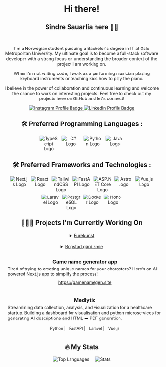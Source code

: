 <link rel="stylesheet" href="https://cdn.jsdelivr.net/gh/devicons/devicon@latest/devicon.min.css">
<div align="center">

<h1> Hi there!</h1>

<h2>Sindre Sauarlia here  👋🏼 </h2>

<br>

<p style="max-width: 700px;">
I'm a Norwegian student pursuing a Bachelor's degree in IT at Oslo Metropolitan University. My ultimate goal is to become a full-stack software developer with a strong focus on understanding the broader context of the project I am working on. 
</p>

<p style="max-width: 700px;">
When I'm not writing code, I work as a performing musician playing keyboard instruments or teaching kids how to play the piano.
</p>

<p style="max-width: 700px;">
I believe in the power of collaboration and continuous learning and welcome the chance to work on interesting projects. Feel free to check out my projects here on GitHub and let's connect!
</p>

<div id="badges">
  <a href="https://www.instagram.com/sindresauarlia/">
    <img src="https://img.shields.io/badge/Instagram-E4405F?style=for-the-badge&logo=instagram&logoColor=white" alt="Instagram Profile Badge"/>
  </a>
  <a href="https://www.linkedin.com/in/sindre-sauarlia/">
    <img src="https://img.shields.io/badge/LinkedIn-blue?style=for-the-badge&logo=linkedin&logoColor=white" alt="LinkedIn Profile Badge"/>
  </a>
</div>

<h2> 🛠 Preferred Programming Languages : </h2>
<div style="display: flex; flex: 1 1 auto; justify-content: center; gap: 12px;">
<img style="width: 60px;" src="https://cdn.jsdelivr.net/gh/devicons/devicon/icons/typescript/typescript-original.svg" alt="TypeScript Logo"/>
<img style="width: 60px;" src="https://cdn.jsdelivr.net/gh/devicons/devicon/icons/csharp/csharp-original.svg" alt="C# Logo"/>
<img style="width: 60px;" src="https://cdn.jsdelivr.net/gh/devicons/devicon/icons/python/python-original.svg" alt="Python Logo"/>
<img style="width: 60px;" src="https://cdn.jsdelivr.net/gh/devicons/devicon/icons/java/java-original.svg" alt="Java Logo"/>
</div>

<h2> 🛠 Preferred Frameworks and Technologies : </h2>
<div style="display: flex; flex-wrap: wrap; flex: 1 1 auto; justify-content: center; gap: 8px;">
<img style="width: 60px;" src="https://cdn.jsdelivr.net/gh/devicons/devicon/icons/nextjs/nextjs-original.svg" alt="Next.js Logo"/>
<img style="width: 60px;" src="https://cdn.jsdelivr.net/gh/devicons/devicon/icons/react/react-original.svg" alt="React Logo"/>
<img style="width: 60px;" src="https://cdn.jsdelivr.net/gh/devicons/devicon@latest/icons/tailwindcss/tailwindcss-original.svg" alt="TailwindCSS Logo"/>
<img style="width: 60px;" src="https://cdn.jsdelivr.net/gh/devicons/devicon/icons/fastapi/fastapi-original.svg" alt="FastAPI Logo"/>
<img style="width: 60px;" src="https://cdn.jsdelivr.net/gh/devicons/devicon/icons/dotnetcore/dotnetcore-original.svg" alt="ASP.NET Core Logo"/>
<img style="width: 60px;" src="https://cdn.jsdelivr.net/gh/devicons/devicon/icons/astro/astro-original.svg" alt="Astro Logo"/>
<img style="width: 60px;" src="https://cdn.jsdelivr.net/gh/devicons/devicon/icons/vuejs/vuejs-original.svg" alt="Vue.js Logo"/>
<img style="width: 60px;" src="https://cdn.jsdelivr.net/gh/devicons/devicon/icons/laravel/laravel-original.svg" alt="Laravel Logo"/>
<img style="width: 60px;" src="https://cdn.jsdelivr.net/gh/devicons/devicon/icons/postgresql/postgresql-original.svg" alt="PostgreSQL Logo"/>
<img style="width: 60px;" src="https://cdn.jsdelivr.net/gh/devicons/devicon/icons/docker/docker-original.svg" alt="Docker Logo"/>
<img style="width: 60px;" src="https://cdn.brandfetch.io/idDV3aJdBD/w/102/h/102/theme/dark/logo.png?c=1dxbfHSJFAPEGdCLU4o5B" alt="Hono Logo"/>
</div>

<h2>👷🏼‍♂️ Projects I'm Currently Working On</h2>

<!-- Furekunst -->
<div style="display: flex; flex-wrap: wrap; justify-content: center; gap: 20px; margin-top: 20px;">
<div style="width: 300px; text-align: center;">
<details><summary><a href="https://www.furekunst.no">Furekunst</a></summary>
<div style="height: 250px; object-fit: contain; object-position: 0% 0%;">
<img src="./assets/furekunst.png" alt="Furekunst Website Thumbnail" style="width: 100%; height: 100%; object-fit: cover; border-radius: 10px 10px;"/>
</div>
<h3>Furekunst</h3>
<p>An Astro-powered portfolio website for an artist, featuring a clean design and easy content management.</p>
<div style="display: flex; flex-direction: column;">
    <a href="https://furekunst.no/" target="_blank">Visit Furekunst</a>
    <a href="https://github.com/SindreSau/furekunst" target="_blank">View Source Code</a>
</div>
</details>
</div>

<!-- Bogstad gård -->
<div style="width: 300px; text-align: center;">
<details><summary><a href="https://www.bogstadsmie.no">Bogstad gård smie</a></summary>

<div style="height: 250px; object-fit: contain; object-position: 0% 0%;">
<img src="./assets/bogstadsmie.png" alt="Bogstad Gård Smie Website Thumbnail" style="width: 100%; height: 100%; object-fit: cover; border-radius: 10px 10px;"/>
</div>
<h3>Bogstad Gård Smie</h3>
<p>A modern Astro website for a blacksmith business, showcasing their work and services with a user-friendly interface.</p>
<div style="display: flex; flex-direction: column;">
    <a href="https://www.bogstadsmie.no" target="_blank">Visit Bogstad Gård Smie</a>
    <a href="https://github.com/SindreSau/Smithy-blog" target="_blank">View Source Code</a>
</div>
</div>
</details>
</div>

<!-- Game name generator -->
<div style="width: 100%; max-width: 620px; margin: 20px auto; text-align: left; padding: 10px">
  <h3 style="margin: 0; text-align: center;">Game name generator app</h3>
  <p style="margin: 5px 0 10px;">
    Tired of trying to creating unique names for your characters? Here's an AI powered Next.js app to simplify the process!
  </p>
  <div style="display: flex; flex-wrap: wrap; justify-content: center;">
    <a href="https://gamenamegen.site" target="_blank">https://gamenamegen.site</a>
  </div>
</div>

<!-- Medlytic -->
<div style="width: 100%; max-width: 620px; margin: 20px auto; text-align: left; padding: 10px">
  <h3 style="margin: 0; text-align: center;">Medlytic</h3>
  <p style="margin: 5px 0 10px;">
    Streamlining data collection, analysis, and visualization for a healthcare startup. Building a dashboard for visualisation and python microservices for generating AI descriptions and HTML ➡️ PDF generation.
  </p>
  <div style="display: flex; flex-wrap: wrap; justify-content: center;">
    <span style="font-size: 0.9em; padding: 2px 6px;">Python |</span>
    <span style="font-size: 0.9em; padding: 2px 6px;">FastAPI |</span>
    <span style="font-size: 0.9em; padding: 2px 6px;">Laravel |</span>
    <span style="font-size: 0.9em; padding: 2px 6px;">Vue.js</span>
  </div>
</div>



<h2> 🔥 My Stats</h2>

<div style="display: flex; flex-wrap: wrap; justify-content: center; align-items: stretch; gap: 20px;">
  <img src="https://github-readme-stats.vercel.app/api/top-langs/?username=sindreSau&show_icons=true&bg_color=00000000" alt="Top Languages" height="200"/>
  <img src="https://github-readme-stats.vercel.app/api?username=SindreSau&theme=transparent" alt="Stats" height="200" />
</div>

</div>
